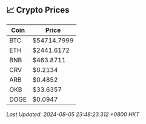 ## 📈 Crypto Prices

| Coin | Price |
| ---- | ----- |
| BTC | $54714.7999 |
| ETH | $2441.6172 |
| BNB | $463.8711 |
| CRV | $0.2134 |
| ARB | $0.4852 |
| OKB | $33.6357 |
| DOGE | $0.0947 |

_Last Updated: 2024-08-05 23:48:23.312 +0800 HKT_